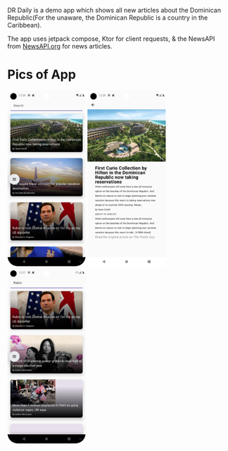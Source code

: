 DR Daily is a demo app which shows all new articles about the Dominican Republic(For the unaware, the Dominican Republic is a country in the Caribbean).

The app uses jetpack compose, Ktor for client requests, & the NewsAPI from [NewsAPI.org]([url](https://newsapi.org/)) for news articles.


# Pics of App
<span>
<img alt="Pic of the Home screen; A list of all articles" src="./ghRepoImages/Screenshot_20250129_002643.png" height="400px" />
<img alt="Pic of screen when an article is clicked on" src="./ghRepoImages/Screenshot_20250129_002659.png" height="400px" />
<img alt="Pic of search functionality" src="./ghRepoImages/Screenshot_20250129_002727.png" height="400px" />
</span>
